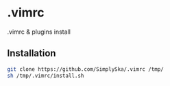 # .vimrc

.vimrc & plugins install

## Installation 

```sh
git clone https://github.com/SimplySka/.vimrc /tmp/
sh /tmp/.vimrc/install.sh
```
